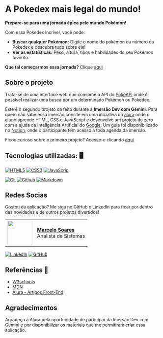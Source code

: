 # A Pokedex mais legal do mundo!

**Prepare-se para uma jornada épica pelo mundo Pokémon!**

Com essa Pokedex incrível, você pode:

* **Buscar qualquer Pokémon:** Digite o nome do pokémon ou número da Pokedex e descubra tudo sobre ele!
* **Ver as estatísticas:** Peso, altura, tipos e habilidades do seu Pokémon favorito.

**Que tal começarmos essa jornada?** Clique [aqui](https://mdsoare.github.io/pesquisa-pokemon/)

## Sobre o projeto

Trata-se de uma interface web que consome a API do [PokéAPI](https://pokeapi.co/) onde é possível realizar uma busca por um determinado Pokémon ou Pokedex.

Este é o segundo projeto da feito durante a **Imersão Dev com Gemini**. Para quem não sabe essa imersão consite em uma iniciativa da [alura](https://cursos.alura.com.br/) onde o aluno aprende HTML, CSS e JavaScript e desenvolve um projeto do zero com a ajuda da Inteligência Artificial do [Google](https://www.google.com.br/). Um guia foi disponibilizado no [Notion](https://grupoalura.notion.site/Imers-o-Dev-com-Gemini-Guia-de-Mergulho-7742af09c51649348a91f67157df8a41), onde o participante tem acesso a toda agenda da imersão.

Ficou curioso sobre o primeiro projeto? Acesse-o clicando [aqui](https://github.com/Mdsoare/demon-slayer)

## Tecnologias utilizadas: 🖥️

[![HTML5](https://img.shields.io/badge/HTML5-E34F26?style=for-the-badge&logo=html5&logoColor=white)](https://www.w3schools.com/html/default.asp)
[![CSS3](https://img.shields.io/badge/CSS3-1572B6?style=for-the-badge&logo=css3&logoColor=white)](https://www.w3schools.com/css/default.asp)
[![JavaScrip](https://img.shields.io/badge/JavaScript-F7DF1E?style=for-the-badge&logo=javascript&logoColor=black)](https://developer.mozilla.org/pt-BR/docs/Web/JavaScript)

[![Git](https://img.shields.io/badge/Git-000?style=for-the-badge&logo=git&logoColor=E94D5F)](https://git-scm.com/doc)
[![Github](https://img.shields.io/badge/Github-000?style=for-the-badge&logo=github&logoColor=30A3DC)](https://docs.github.com/)
[![Markdown](https://img.shields.io/badge/Markdown-000?style=for-the-badge&logo=markdown)](https://markdown.net.br/)

## Redes Socias

Gostou da aplicação? Me siga no GitHub e LinkedIn para ficar por dentro das novidades e de outros projetos divertidos!

<table>
  <tr>
    <td>
      <img width="80px" align="center" src="https://avatars.githubusercontent.com/Mdsoare"/>
    </td>
    <td align="left">
      <a href="https://www.linkedin.com/in/marcelodsoares/">
        <span><b>Marcelo Soares</b></span>
      </a>
      <br>
      <span>Analista de Sistemas</span>
    </td>
  </tr>
</table>

[![LinkedIn](https://img.shields.io/badge/LinkedIn-0077B5?style=for-the-badge&logo=linkedin&logoColor=white)](https://www.linkedin.com/in/marcelodsoares/)
[![GitHub](https://img.shields.io/badge/GitHub-000?style=for-the-badge&logo=github&logoColor=30A3DC)](https://github.com/Mdsoare/)

## Referências 🔎

- [W3schools](https://www.w3schools.com/)
- [MDN](https://developer.mozilla.org/pt-BR/)
- [Alura - Artigos Front-End](https://www.alura.com.br/artigos/como-colocar-projeto-no-ar-com-github-pages)

## Agradecimentos

Agradeço à Alura pela oportunidade de participar da Imersão Dev com Gemini e por disponibilizar os materiais  que me permitiram criar essa aplicação.
